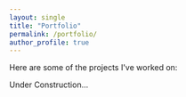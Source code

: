 ```yaml
---
layout: single
title: "Portfolio"
permalink: /portfolio/
author_profile: true
---
```


Here are some of the projects I've worked on:

Under Construction...
